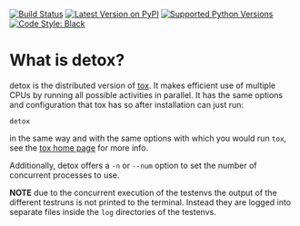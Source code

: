 [![Build Status](https://travis-ci.org/tox-dev/detox.svg?branch=master)](https://travis-ci.org/tox-dev/detox)
[![Latest Version on PyPI](https://badge.fury.io/py/detox.svg)](https://badge.fury.io/py/detox)
[![Supported Python Versions](https://img.shields.io/pypi/pyversions/detox.svg)](https://pypi.org/project/detox/)
[![Code Style: Black](https://img.shields.io/badge/code%20style-black-000000.svg)](https://github.com/ambv/black)

# What is detox?

detox is the distributed version of [tox](https://pypi.org/project/tox/).  It makes efficient use of multiple CPUs by running all possible activities in parallel.  It has the same options and configuration that tox has so after installation can just run:

    detox

in the same way and with the same options with which you would run `tox`, see the [tox home page](http://tox.readthedocs.io) for more info.

Additionally, detox offers a `-n` or `--num` option to set the number of concurrent processes to use.

**NOTE** due to the concurrent execution of the testenvs the output of the different testruns is not printed to the terminal. Instead they are logged into separate files inside the `log` directories of the testenvs.
